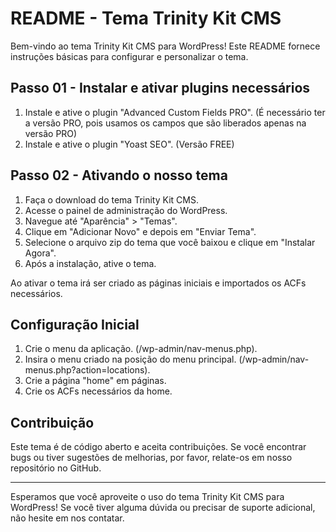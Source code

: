# README - Tema Trinity Kit CMS

Bem-vindo ao tema Trinity Kit CMS para WordPress! Este README fornece instruções básicas para configurar e personalizar o tema.

## Passo 01 - Instalar e ativar plugins necessários

1. Instale e ative o plugin "Advanced Custom Fields PRO". (É necessário ter a versão PRO, pois usamos os campos que são liberados apenas na versão PRO)
2. Instale e ative o plugin "Yoast SEO". (Versão FREE)

## Passo 02 - Ativando o nosso tema

1. Faça o download do tema Trinity Kit CMS.
2. Acesse o painel de administração do WordPress.
3. Navegue até "Aparência" > "Temas".
4. Clique em "Adicionar Novo" e depois em "Enviar Tema".
5. Selecione o arquivo zip do tema que você baixou e clique em "Instalar Agora".
6. Após a instalação, ative o tema.

Ao ativar o tema irá ser criado as páginas iniciais e importados os ACFs necessários.

## Configuração Inicial

1. Crie o menu da aplicação. (/wp-admin/nav-menus.php).
2. Insira o menu criado na posição do menu principal. (/wp-admin/nav-menus.php?action=locations).
3. Crie a página "home" em páginas.
4. Crie os ACFs necessários da home.

## Contribuição

Este tema é de código aberto e aceita contribuições. Se você encontrar bugs ou tiver sugestões de melhorias, por favor, relate-os em nosso repositório no GitHub.

---

Esperamos que você aproveite o uso do tema Trinity Kit CMS para WordPress! Se você tiver alguma dúvida ou precisar de suporte adicional, não hesite em nos contatar.
